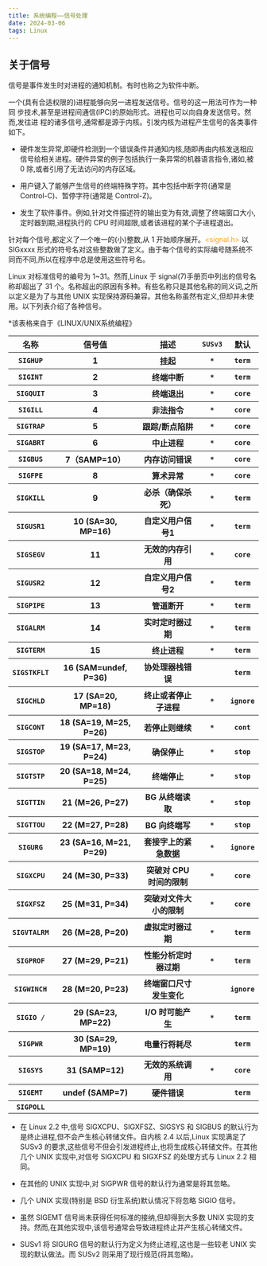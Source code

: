 ```yaml
---
title: 系统编程——信号处理
date: 2024-03-06
tags: Linux
---
```


## 关于信号

   信号是事件发生时对进程的通知机制。有时也称之为软件中断。

   一个(具有合适权限的)进程能够向另一进程发送信号。信号的这一用法可作为一种同
   步技术,甚至是进程间通信(IPC)的原始形式。进程也可以向自身发送信号。然而,发往进
   程的诸多信号,通常都是源于内核。引发内核为进程产生信号的各类事件如下。

   - 硬件发生异常,即硬件检测到一个错误条件并通知内核,随即再由内核发送相应信号给相关进程。硬件异常的例子包括执行一条异常的机器语言指令,诸如,被 0 除,或者引用了无法访问的内存区域。

   - 用户键入了能够产生信号的终端特殊字符。其中包括中断字符(通常是 Control-C)、暂停字符(通常是 Control-Z)。

   - 发生了软件事件。例如,针对文件描述符的输出变为有效,调整了终端窗口大小,定时器到期,进程执行的 CPU 时间超限,或者该进程的某个子进程退出。


   针对每个信号,都定义了一个唯一的(小)整数,从 1 开始顺序展开。<font color=Orange><signal.h></font> 以 SIGxxxx 形式的符号名对这些整数做了定义。由于每个信号的实际编号随系统不同而不同,所以在程序中总是使用这些符号名。

   Linux 对标准信号的编号为 1~31。然而,Linux 于 signal(7)手册页中列出的信号名称却超出了 31 个。名称超出的原因有多种。有些名称只是其他名称的同义词,之所以定义是为了与其他 UNIX 实现保持源码兼容。其他名称虽然有定义,但却并未使用。以下列表介绍了各种信号。

   <table>
    <thead>
     <tr>
      <th>名称</th>
      <th>信号值</th>
      <th>描述</th>
      <th><code>SUSv3</code></th>
      <th>默认</th>
     </tr>
    </thead>
    <tbody>
     <tr>
      <th><code>SIGHUP</code></th>
      <th>1</th>
      <th>挂起</th>
      <th><code>*</code></th>
      <th><code>term</code></th>
     </tr>
     <tr>
      <th><code>SIGINT</code></th>
      <th>2</th>
      <th>终端中断</th>
      <th><code>*</code></th>
      <th><code>term</code></th>
     </tr>
     <tr>
      <th><code>SIGQUIT</code></th>
      <th>3</th>
      <th>终端退出</th>
      <th><code>*</code></th>
      <th><code>core</code></th>
     </tr>
     <tr>
      <th><code>SIGILL</code></th>
      <th>4</th>
      <th>非法指令</th>
      <th><code>*</code></th>
      <th><code>core</code></th>
     </tr>
     <tr>
      <th><code>SIGTRAP</code></th>
      <th>5</th>
      <th>跟踪/断点陷阱</th>
      <th><code>*</code></th>
      <th><code>core</code></th>
     </tr>
     <tr>
      <th><code>SIGABRT</code></th>
      <th>6</th>
      <th>中止进程</th>
      <th><code>*</code></th>
      <th><code>core</code></th>
     </tr>
     <tr>
      <th><code>SIGBUS</code></th>
      <th>7（SAMP=10）</th>
      <th>内存访问错误</th>
      <th><code>*</code></th>
      <th><code>core</code></th>
     </tr>
     <tr>
      <th><code>SIGFPE</code></th>
      <th>8</th>
      <th>算术异常</th>
      <th><code>*</code></th>
      <th><code>core</code></th>
     </tr>
     <tr>
      <th><code>SIGKILL</code></th>
      <th>9</th>
      <th>必杀（确保杀死）</th>
      <th><code>*</code></th>
      <th><code>term</code></th>
     </tr>
     <tr>
      <th><code>SIGUSR1</code></th>
      <th>10 (SA=30, MP=16)</th>
      <th>自定义用户信号1</th>
      <th><code>*</code></th>
      <th><code>term</code></th>
     </tr>
     <tr>
      <th><code>SIGSEGV</code></th>
      <th>11</th>
      <th>无效的内存引用</th>
      <th><code>*</code></th>
      <th><code>core</code></th>
     </tr>
     <tr>
      <th><code>SIGUSR2</code></th>
      <th>12</th>
      <th>自定义用户信号2</th>
      <th><code>*</code></th>
      <th><code>term</code></th>
     </tr>
     <tr>
      <th><code>SIGPIPE</code></th>
      <th>13</th>
      <th>管道断开</th>
      <th><code>*</code></th>
      <th><code>term</code></th>
     </tr>
     <tr>
      <th><code>SIGALRM</code></th>
      <th>14</th>
      <th>实时定时器过期</th>
      <th><code>*</code></th>
      <th><code>term</code></th>
     </tr>
     <tr>
      <th><code>SIGTERM</code></th>
      <th>15</th>
      <th>终止进程</th>
      <th><code>*</code></th>
      <th><code>term</code></th>
     </tr>
     <tr>
      <th><code>SIGSTKFLT</code></th>
      <th>16 (SAM=undef, P=36)</th>
      <th>协处理器栈错误</th>
      <th><code> </code></th>
      <th><code>term</code></th>
     </tr>
     <tr>
      <th><code>SIGCHLD</code></th>
      <th>17 (SA=20, MP=18)</th>
      <th>终止或者停止子进程</th>
      <th><code>*</code></th>
      <th><code>ignore</code></th>
     </tr>
     <tr>
      <th><code>SIGCONT</code></th>
      <th>18 (SA=19, M=25, P=26)</th>
      <th>若停止则继续</th>
      <th><code>*</code></th>
      <th><code>cont</code></th>
     </tr>
     <tr>
      <th><code>SIGSTOP</code></th>
      <th>19 (SA=17, M=23, P=24)</th>
      <th>确保停止</th>
      <th><code>*</code></th>
      <th><code>stop</code></th>
     </tr>
     <tr>
      <th><code>SIGTSTP</code></th>
      <th>20 (SA=18, M=24, P=25)</th>
      <th>终端停止</th>
      <th><code>*</code></th>
      <th><code>stop</code></th>
     </tr>
     <tr>
      <th><code>SIGTTIN</code></th>
      <th>21 (M=26, P=27)</th>
      <th>BG 从终端读取</th>
      <th><code>*</code></th>
      <th><code>stop</code></th>
     </tr>
     <tr>
      <th><code>SIGTTOU</code></th>
      <th>22 (M=27, P=28)</th>
      <th>BG 向终端写</th>
      <th><code>*</code></th>
      <th><code>stop</code></th>
     </tr>
     <tr>
      <th><code>SIGURG</code></th>
      <th>23 (SA=16, M=21, P=29)</th>
      <th>套接字上的紧急数据</th>
      <th><code>*</code></th>
      <th><code>ignore</code></th>
     </tr>
     <tr>
      <th><code>SIGXCPU</code></th>
      <th>24 (M=30, P=33)</th>
      <th>突破对 CPU 时间的限制</th>
      <th><code>*</code></th>
      <th><code>core</code></th>
     </tr>
     <tr>
      <th><code>SIGXFSZ</code></th>
      <th>25 (M=31, P=34)</th>
      <th>突破对文件大小的限制</th>
      <th><code>*</code></th>
      <th><code>core</code></th>
     </tr>
     <tr>
      <th><code>SIGVTALRM</code></th>
      <th>26 (M=28, P=20)</th>
      <th>虚拟定时器过期</th>
      <th><code>*</code></th>
      <th><code>term</code></th>
     </tr>
     <tr>
      <th><code>SIGPROF</code></th>
      <th>27 (M=29, P=21)</th>
      <th>性能分析定时器过期</th>
      <th><code>*</code></th>
      <th><code>term</code></th>
     </tr>
     <tr>
      <th><code>SIGWINCH</code></th>
      <th>28 (M=20, P=23)</th>
      <th>终端窗口尺寸发生变化</th>
      <th><code> </code></th>
      <th><code>ignore</code></th>
     </tr>
     <tr>
      <th><code>SIGIO /</code></th>
      <th>29 (SA=23, MP=22)</th>
      <th>I/O 时可能产生</th>
      <th><code>*</code></th>
      <th><code>term</code></th>
     </tr>
     <tr>
      <th><code>SIGPWR</code></th>
      <th>30 (SA=29, MP=19)</th>
      <th>电量行将耗尽</th>
      <th><code> </code></th>
      <th><code>term</code></th>
     </tr>
     <tr>
      <th><code>SIGSYS</code></th>
      <th>31 (SAMP=12)</th>
      <th>无效的系统调用</th>
      <th><code>*</code></th>
      <th><code>core</code></th>
     </tr>
     <tr>
      <th><code>SIGEMT</code></th>
      <th>undef (SAMP=7)</th>
      <th>硬件错误</th>
      <th><code> </code></th>
      <th><code>term</code></th>
     </tr>
     <tr>
      <th><code>SIGPOLL</code></th>
      <th> </th>
      <th> </th>
      <th><code> </code></th>
      <th><code> </code></th>
     </tr>
      <p>*该表格来自于《LINUX/UNIX系统编程》</p>
    </tbody>
    
   </table>

   - 在 Linux 2.2 中,信号 SIGXCPU、SIGXFSZ、SIGSYS 和 SIGBUS 的默认行为是终止进程,但不会产生核心转储文件。自内核 2.4 以后,Linux 实现满足了 SUSv3 的要求,这些信号不但会引发进程终止,也将生成核心转储文件。在其他几个 UNIX 实现中,对信号 SIGXCPU 和 SIGXFSZ 的处理方式与 Linux 2.2 相同。
  
   - 在其他的 UNIX 实现中,对 SIGPWR 信号的默认行为通常是将其忽略。
    
   - 几个 UNIX 实现(特别是 BSD 衍生系统)默认情况下将忽略 SIGIO 信号。
    
   - 虽然 SIGEMT 信号尚未获得任何标准的接纳,但却得到大多数 UNIX 实现的支持。然而,在其他实现中,该信号通常会导致进程终止并产生核心转储文件。
  
   - SUSv1 将 SIGURG 信号的默认行为定义为终止进程,这也是一些较老 UNIX 实现的默认做法。而 SUSv2 则采用了现行规范(将其忽略)。